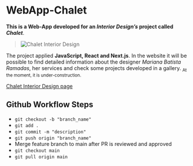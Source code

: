 # WebApp-Chalet

**This is a Web-App developed for an _Interior Design’s_ project called _Chalet_**.

> ![Chalet Interior Design](https://joana-personal-website.s3.eu-central-1.amazonaws.com/Logotipo.png)

The project applied **JavaScript, React and Next.js**.
In the website it will be possible to find detailed information about the designer _Mariana Batista Ramadas_, her services and check some projects developed in a gallery.
<sub>At the moment, it is under-construction.</sub>

[Chalet Interior Design page](https://www.instagram.com/chalet_designinteriores/)

## Github Workflow Steps

- `git checkout -b "branch_name"`
- `git add .`
- `git commit -m "description"`
- `git push origin "branch_name"`
- Merge feature branch to main after PR is reviewed and approved
- `git checkout main`
- `git pull origin main`
